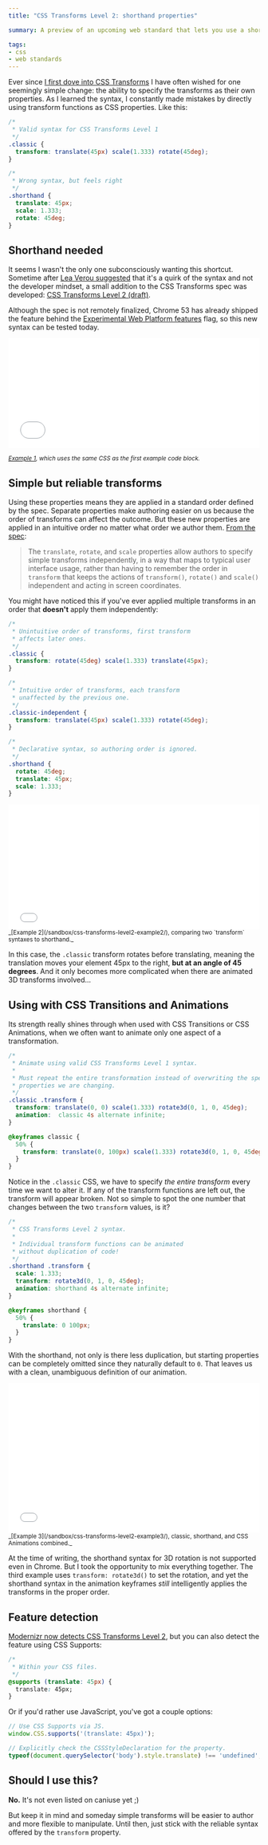 ```yaml
---
title: "CSS Transforms Level 2: shorthand properties"

summary: A preview of an upcoming web standard that lets you use a shorter, more reliable syntax for simple CSS Transforms.

tags:
- css
- web standards
---
```


Ever since [I first dove into CSS Transforms](https://rupl.github.io/unfold/) I have often wished for one seemingly simple change: the ability to specify the transforms as their own properties. As I learned the syntax, I constantly made mistakes by directly using transform functions as CSS  properties. Like this:

```css
/*
 * Valid syntax for CSS Transforms Level 1
 */
.classic {
  transform: translate(45px) scale(1.333) rotate(45deg);
}

/*
 * Wrong syntax, but feels right
 */
.shorthand {
  translate: 45px;
  scale: 1.333;
  rotate: 45deg;
}
```


## Shorthand needed

It seems I wasn't the only one subconsciously wanting this shortcut. Sometime after [Lea Verou suggested](https://twitter.com/LeaVerou/status/487350702386479105) that it's a quirk of the syntax and not the developer mindset, a small addition to the CSS Transforms spec was developed: [CSS Transforms Level 2 (draft)](https://drafts.csswg.org/css-transforms-2/).

Although the spec is not remotely finalized, Chrome 53 has already shipped the feature behind the [Experimental Web Platform features](chrome://flags/#enable-experimental-web-platform-features) flag, so this new syntax can be tested today.

<iframe width="100%" height="220" src="/sandbox/css-transforms-level2-example1/" frameborder="0"></iframe>

<small class="caption">_[Example 1](/sandbox/css-transforms-level2-example1/), which uses the same CSS as the first example code block._</small>


## Simple but reliable transforms

Using these properties means they are applied in a standard order defined by the spec. Separate properties make authoring easier on us because the order of transforms can affect the outcome. But these new properties are applied in an intuitive order no matter what order we author them. [From the spec](https://drafts.csswg.org/css-transforms-2/#individual-transforms):

> The `translate`, `rotate`, and `scale` properties allow authors to specify simple transforms independently, in a way that maps to typical user interface usage, rather than having to remember the order in `transform` that keeps the actions of `transform()`, `rotate()` and `scale()` independent and acting in screen coordinates.

You might have noticed this if you've ever applied multiple transforms in an order that **doesn't** apply them independently:

```css
/*
 * Unintuitive order of transforms, first transform
 * affects later ones.
 */
.classic {
  transform: rotate(45deg) scale(1.333) translate(45px);
}

/*
 * Intuitive order of transforms, each transform
 * unaffected by the previous one.
 */
.classic-independent {
  transform: translate(45px) scale(1.333) rotate(45deg);
}

/*
 * Declarative syntax, so authoring order is ignored.
 */
.shorthand {
  rotate: 45deg;
  translate: 45px;
  scale: 1.333;
}
```

<iframe width="100%" height="250" src="/sandbox/css-transforms-level2-example2/" frameborder="0"></iframe>
<small class="caption">_[Example 2](/sandbox/css-transforms-level2-example2/), comparing two `transform` syntaxes to shorthand._</small>

In this case, the `.classic` transform rotates before translating, meaning the translation moves your element 45px to the right, **but at an angle of 45 degrees**. And it only becomes more complicated when there are animated 3D transforms involved...


## Using with CSS Transitions and Animations

Its strength really shines through when used with CSS Transitions or CSS Animations, when we often want to animate only one aspect of a transformation.

```css
/*
 * Animate using valid CSS Transforms Level 1 syntax.
 *
 * Must repeat the entire transformation instead of overwriting the specific
 * properties we are changing.
 */
.classic .transform {
  transform: translate(0, 0) scale(1.333) rotate3d(0, 1, 0, 45deg);
  animation:  classic 4s alternate infinite;
}

@keyframes classic {
  50% {
    transform: translate(0, 100px) scale(1.333) rotate3d(0, 1, 0, 45deg);
  }
}
```

Notice in the `.classic` CSS, we have to specify _the entire transform_ every time we want to alter it. If any of the transform functions are left out, the transform will appear broken. Not so simple to spot the one number that changes between the two `transform` values, is it?

```css
/*
 * CSS Transforms Level 2 syntax.
 *
 * Individual transform functions can be animated
 * without duplication of code!
 */
.shorthand .transform {
  scale: 1.333;
  transform: rotate3d(0, 1, 0, 45deg);
  animation: shorthand 4s alternate infinite;
}

@keyframes shorthand {
  50% {
    translate: 0 100px;
  }
}
```

With the shorthand, not only is there less duplication, but starting properties can be completely omitted since they naturally default to `0`. That leaves us with a clean, unambiguous definition of our animation.

<iframe width="100%" height="300" src="/sandbox/css-transforms-level2-example3/" frameborder="0"></iframe>
<small class="caption">_[Example 3](/sandbox/css-transforms-level2-example3/), classic, shorthand, and CSS Animations combined._</small>

At the time of writing, the shorthand syntax for 3D rotation is not supported even in Chrome. But I took the opportunity to mix everything together. The third example uses `transform: rotate3d()` to set the rotation, and yet the shorthand syntax in the animation keyframes _still_ intelligently applies the transforms in the proper order.


## Feature detection

[Modernizr now detects CSS Transforms Level 2](https://github.com/Modernizr/Modernizr/pull/2100), but you can also detect the feature using CSS Supports:

```css
/*
 * Within your CSS files.
 */
@supports (translate: 45px) {
  translate: 45px;
}
```

Or if you'd rather use JavaScript, you've got a couple options:

```js
// Use CSS Supports via JS.
window.CSS.supports('(translate: 45px)');

// Explicitly check the CSSStyleDeclaration for the property.
typeof(document.querySelector('body').style.translate) !== 'undefined';
```

## Should I use this?

**No.** It's not even listed on caniuse yet ;)

But keep it in mind and someday simple transforms will be easier to author and more flexible to manipulate. Until then, just stick with the reliable syntax offered by the `transform` property.
